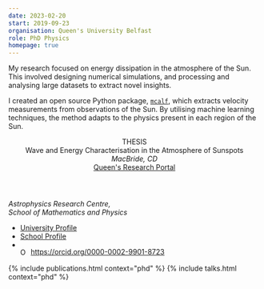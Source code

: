 ```yaml
---
date: 2023-02-20
start: 2019-09-23
organisation: Queen's University Belfast
role: PhD Physics
homepage: true
---
```


My research focused on energy dissipation in the atmosphere of the Sun.
This involved designing numerical simulations, and processing and analysing large datasets to extract novel insights.

I created an open source Python package, [`mcalf`](https://github.com/ConorMacBride/mcalf), which extracts velocity measurements from observations of the Sun.
By utilising machine learning techniques, the method adapts to the physics present in each region of the Sun.

<section class="sub-group publications">
<section class="entry">
  <header>
    <div class="entrydetails">
      <div class="date">THESIS</div>
      <div class="title">Wave and Energy Characterisation in the Atmosphere of Sunspots</div>
      <div class="authors"><em>MacBride, CD</em></div>
      <div class="links"><a href="https://pure.qub.ac.uk/en/studentTheses/wave-and-energy-characterisation-in-the-atmosphere-of-sunspots">Queen's Research Portal</a></div>
    </div>
  </header>
</section>
</section>

*Astrophysics Research Centre,  
School of Mathematics and Physics*

- [University Profile](https://pure.qub.ac.uk/en/persons/conor-macbride)
- [School Profile](https://www.qub.ac.uk/schools/SchoolofMathematicsandPhysics/Research/culture-environment/PhDResearchStudents/ConorMacBride-StudentProfile/)
- <div itemscope itemtype="https://schema.org/Person"><a itemprop="sameAs" content="https://orcid.org/0000-0002-9901-8723" href="https://orcid.org/0000-0002-9901-8723" target="orcid.widget" rel="me noopener noreferrer" style="vertical-align:top;"><img src="{{ site.images }}/orcid.svg" width="18" height="18" style="width:1em;margin-right:.5em;vertical-align:middle;" alt="ORCID iD icon">https://orcid.org/0000-0002-9901-8723</a></div>

{% include publications.html context="phd" %}
{% include talks.html context="phd" %}

